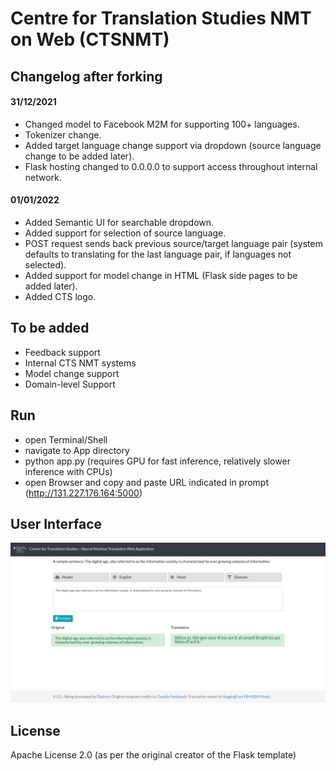 # Centre for Translation Studies NMT on Web (CTSNMT)

## Changelog after forking

#### 31/12/2021
- Changed model to Facebook M2M for supporting 100+ languages.
- Tokenizer change.
- Added target language change support via dropdown (source language change to be added later).
- Flask hosting changed to 0.0.0.0 to support access throughout internal network.

#### 01/01/2022
- Added Semantic UI for searchable dropdown.
- Added support for selection of source language.
- POST request sends back previous source/target language pair (system defaults to translating for the last language pair, if languages not selected).
- Added support for model change in HTML (Flask side pages to be added later).
- Added CTS logo.

## To be added

- Feedback support
- Internal CTS NMT systems
- Model change support
- Domain-level Support
## Run
- open Terminal/Shell
- navigate to App directory
- python app.py (requires GPU for fast inference, relatively slower inference with CPUs)
- open Browser and copy and paste URL indicated in prompt (http://131.227.176.164:5000)

## User Interface

![alt text](screen.png?raw=true "User Interface")

## License
Apache License 2.0 (as per the original creator of the Flask template)
 
